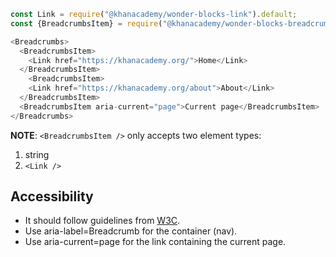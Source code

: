 ```js
const Link = require("@khanacademy/wonder-blocks-link").default;
const {BreadcrumbsItem} = require("@khanacademy/wonder-blocks-breadcrumbs");

<Breadcrumbs>
  <BreadcrumbsItem>
    <Link href="https://khanacademy.org/">Home</Link>
  </BreadcrumbsItem>
    <BreadcrumbsItem>
    <Link href="https://khanacademy.org/about">About</Link>
  </BreadcrumbsItem>
  <BreadcrumbsItem aria-current="page">Current page</BreadcrumbsItem>
</Breadcrumbs>
```

**NOTE**: `<BreadcrumbsItem />` only accepts two element types:

1. string
2. `<Link />`

## Accessibility

- It should follow guidelines from [W3C](https://www.w3.org/TR/wai-aria-practices/examples/breadcrumb/index.html).
- Use aria-label=Breadcrumb for the container (nav).
- Use aria-current=page for the link containing the current page.

